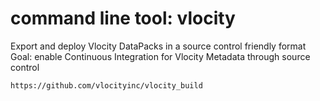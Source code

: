 # command line tool: vlocity
 Export and deploy Vlocity DataPacks in a source control friendly format
 Goal: enable Continuous Integration for Vlocity Metadata through source control
 
 

```
https://github.com/vlocityinc/vlocity_build
```

